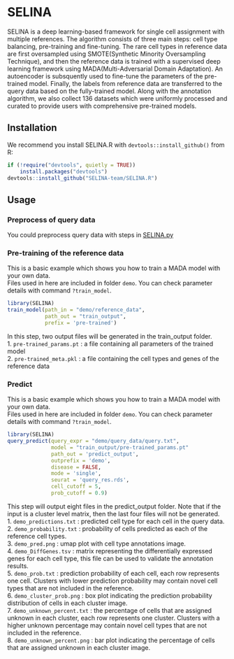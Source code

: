 
<!-- README.md is generated from README.Rmd. Please edit that file -->

# SELINA

<!-- badges: start -->

<!-- badges: end -->

SELINA is a deep learning-based framework for single cell assignment
with multiple references. The algorithm consists of three main steps:
cell type balancing, pre-training and fine-tuning. The rare cell types
in reference data are first oversampled using SMOTE(Synthetic Minority
Oversampling Technique), and then the reference data is trained with a
supervised deep learning framework using MADA(Multi-Adversarial Domain
Adaptation). An autoencoder is subsquently used to fine-tune the
parameters of the pre-trained model. Finally, the labels from reference
data are transferred to the query data based on the fully-trained model.
Along with the annotation algorithm, we also collect 136 datasets which
were uniformly processed and curated to provide users with comprehensive
pre-trained models.

## Installation

We recommend you install SELINA.R with `devtools::install_github()` from
R:

``` r
if (!require("devtools", quietly = TRUE))
    install.packages("devtools")
devtools::install_github("SELINA-team/SELINA.R")
```

## Usage

### Preprocess of query data

You could preprocess query data with steps in
[SELINA.py](https://github.com/SELINA-team/SELINA.py#preprocess-of-query-data)

### Pre-training of the reference data

This is a basic example which shows you how to train a MADA model with
your own data.  
Files used in here are included in folder `demo`. You can check
parameter details with command `?train_model`.

``` r
library(SELINA)
train_model(path_in = "demo/reference_data",
            path_out = "train_output",
            prefix = 'pre-trained')
```

In this step, two output files will be generated in the train\_output
folder.  
1\. `pre-trained_params.pt` : a file containing all parameters of the
trained model  
2\. `pre-trained_meta.pkl` : a file containing the cell types and genes
of the reference data

### Predict

This is a basic example which shows you how to train a MADA model with
your own data.  
Files used in here are included in folder `demo`. You can check
parameter details with command `?train_model`.

``` r
library(SELINA)
query_predict(query_expr = "demo/query_data/query.txt",
              model = "train_output/pre-trained_params.pt"
              path_out = 'predict_output',
              outprefix = 'demo', 
              disease = FALSE, 
              mode = 'single',
              seurat = 'query_res.rds',
              cell_cutoff = 5,
              prob_cutoff = 0.9)
```

This step will output eight files in the predict\_output folder. Note
that if the input is a cluster level matrix, then the last four files
will not be generated.  
1\. `demo_predictions.txt` : predicted cell type for each cell in the
query data.  
2\. `demo_probability.txt` : probability of cells predicted as each of
the reference cell types.  
3\. `demo_pred.png` : umap plot with cell type annotations image.  
4\. `demo_DiffGenes.tsv` : matrix representing the differentially
expressed genes for each cell type, this file can be used to validate
the annotation results.  
5\. `demo_prob.txt` : prediction probability of each cell, each row
represents one cell. Clusters with lower prediction probability may
contain novel cell types that are not included in the reference.  
6\. `demo_cluster_prob.png` : box plot indicating the prediction
probability distribution of cells in each cluster image.  
7\. `demo_unknown_percent.txt` : the percentage of cells that are
assigned unknown in each cluster, each row represents one cluster.
Clusters with a higher unknown percentage may contain novel cell types
that are not included in the reference.  
8\. `demo_unknown_percent.png` : bar plot indicating the percentage of
cells that are assigned unknown in each cluster image.

